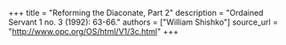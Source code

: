 +++
title = "Reforming the Diaconate, Part 2"
description = "Ordained Servant 1 no. 3 (1992): 63-66."
authors = ["William Shishko"]
source_url = "http://www.opc.org/OS/html/V1/3c.html"
+++
